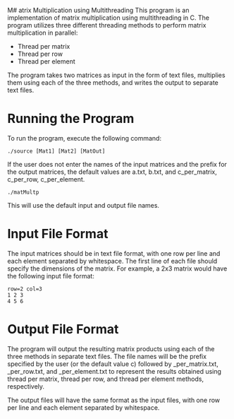 M# atrix Multiplication using Multithreading
This program is an implementation of matrix multiplication using multithreading in C. The program utilizes three different threading methods to perform matrix multiplication in parallel:

- Thread per matrix
- Thread per row
- Thread per element  

The program takes two matrices as input in the form of text files, multiplies them using each of the three methods, and writes the output to separate text files.

# Running the Program
To run the program, execute the following command:

```
./source [Mat1] [Mat2] [MatOut]
```

If the user does not enter the names of the input matrices and the prefix for the output matrices, the default values are a.txt, b.txt, and c_per_matrix, c_per_row, c_per_element.

```
./matMultp 
```

This will use the default input and output file names.

# Input File Format
The input matrices should be in text file format, with one row per line and each element separated by whitespace. The first line of each file should specify the dimensions of the matrix. For example, a 2x3 matrix would have the following input file format:

```
row=2 col=3
1 2 3
4 5 6
```

# Output File Format
The program will output the resulting matrix products using each of the three methods in separate text files. The file names will be the prefix specified by the user (or the default value c) followed by _per_matrix.txt, _per_row.txt, and _per_element.txt to represent the results obtained using thread per matrix, thread per row, and thread per element methods, respectively.

The output files will have the same format as the input files, with one row per line and each element separated by whitespace.
